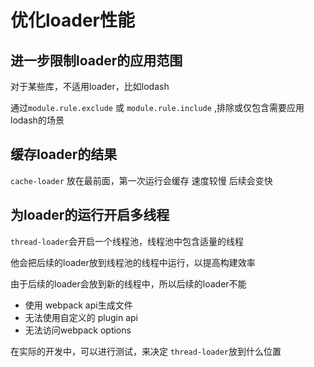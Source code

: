 # 优化loader性能

## 进一步限制loader的应用范围

对于某些库，不适用loader，比如lodash

通过```module.rule.exclude``` 或 ```module.rule.include``` ,排除或仅包含需要应用lodash的场景

## 缓存loader的结果

```cache-loader``` 放在最前面，第一次运行会缓存 速度较慢  后续会变快

## 为loader的运行开启多线程

```thread-loader```会开启一个线程池，线程池中包含适量的线程

他会把后续的loader放到线程池的线程中运行，以提高构建效率

由于后续的loader会放到新的线程中，所以后续的loader不能

- 使用 webpack api生成文件
- 无法使用自定义的 plugin api
- 无法访问webpack  options

在实际的开发中，可以进行测试，来决定 ```thread-loader```放到什么位置 